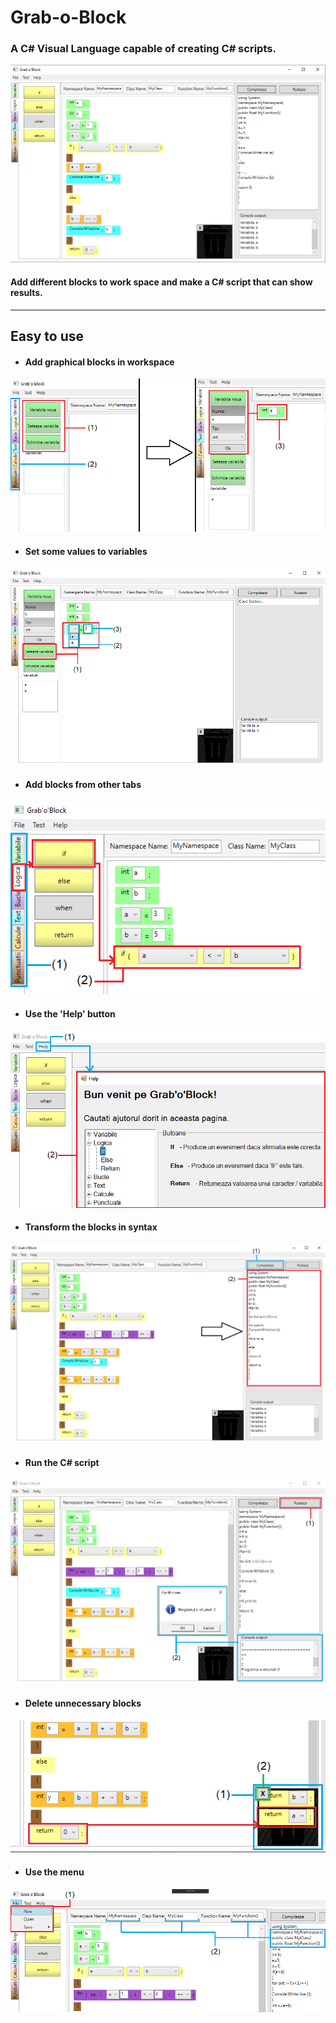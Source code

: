 # Grab-o-Block
### A C# Visual Language capable of creating C# scripts.

![Main Window Image](https://github.com/emyl089/Grab-o-Block/blob/master/Images/Mainwindow.png)

#### Add different blocks to work space and make a C# script that can show results.
---

## Easy to use

* #### Add graphical blocks in workspace
![Figura 1](https://github.com/emyl089/Grab-o-Block/blob/master/Images/Figura%204.1.png)

* #### Set some values to variables
![Figura 2](https://github.com/emyl089/Grab-o-Block/blob/master/Images/Figura%204.2.png)

* #### Add blocks from other tabs
![Figura 3](https://github.com/emyl089/Grab-o-Block/blob/master/Images/Figura%204.3.png)

* #### Use the 'Help' button
![Figura 4](https://github.com/emyl089/Grab-o-Block/blob/master/Images/Figura%204.4.png)

* #### Transform the blocks in syntax
![Figura 5](https://github.com/emyl089/Grab-o-Block/blob/master/Images/Figura%204.5.png)

* #### Run the C# script
![Figura 6](https://github.com/emyl089/Grab-o-Block/blob/master/Images/Figura%204.6.png)

* #### Delete unnecessary blocks
![Figura 7](https://github.com/emyl089/Grab-o-Block/blob/master/Images/Figura%204.7.png)

* #### Use the menu
![Figura 8](https://github.com/emyl089/Grab-o-Block/blob/master/Images/Figura%204.8.png)